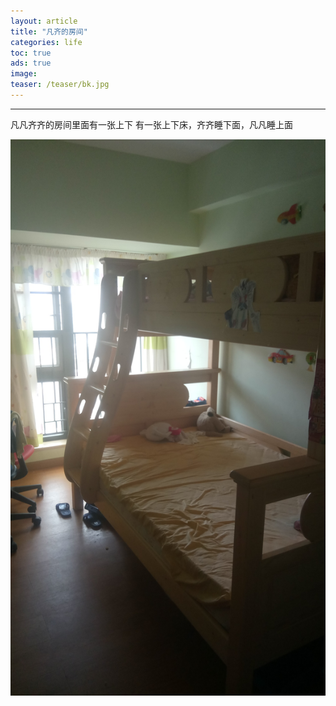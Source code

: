 ```yaml
---
layout: article
title: "凡齐的房间"
categories: life
toc: true
ads: true
image:
teaser: /teaser/bk.jpg
---
```


---

凡凡齐齐的房间里面有一张上下 有一张上下床，齐齐睡下面，凡凡睡上面

![df](https://github.com/storage201602/storage201602/blob/master/chenyifan2016/_posts/life/2016-08-08-1546life.md/1470642283281-500318886.jpg?raw=true)

